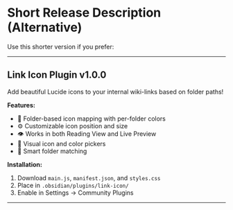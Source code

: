 # Short Release Description (Alternative)

Use this shorter version if you prefer:

---

## Link Icon Plugin v1.0.0

Add beautiful Lucide icons to your internal wiki-links based on folder paths! 

**Features:**
- 📁 Folder-based icon mapping with per-folder colors
- ⚙️ Customizable icon position and size
- 👁️ Works in both Reading View and Live Preview
- 🎨 Visual icon and color pickers
- 🔄 Smart folder matching

**Installation:**
1. Download `main.js`, `manifest.json`, and `styles.css`
2. Place in `.obsidian/plugins/link-icon/`
3. Enable in Settings → Community Plugins

---

